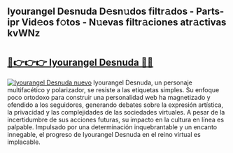 ## Iyourangel Desnuda D𝚎sn𝚞dos filtr𝚊dos - Parts-ipr Vid𝚎os f𝚘tos - N𝚞evas filtr𝚊ciones atr𝚊ctivas kvWNz

# <h2><a href="http://mbbi5e.tromn.icu/?c=Iyourangel+Desnuda">🔗👉👉👉 Iyourangel Desnuda 🔗🔗</a></h2>

[![Iyourangel Desnuda nuevo](https://i.imgur.com/pEAQMta.gif)](http://mbbi5e.tromn.icu/?c=Iyourangel+Desnuda)
Iyourangel Desnuda, un personaje multifacético y polarizador, se resiste a las etiquetas simples. Su enfoque poco ortodoxo para construir una personalidad web ha magnetizado y ofendido a los seguidores, generando debates sobre la expresión artística, la privacidad y las complejidades de las sociedades virtuales. A pesar de la incertidumbre de sus acciones futuras, su impacto en la cultura en línea es palpable. Impulsado por una determinación inquebrantable y un encanto innegable, el progreso de Iyourangel Desnuda en el reino virtual es implacable.
